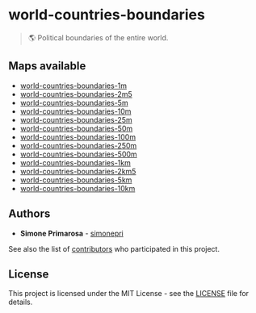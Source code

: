 # world-countries-boundaries
> 🌎 Political boundaries of the entire world.

## Maps available
* [world-countries-boundaries-1m](geojson/1m)
* [world-countries-boundaries-2m5](geojson/2m5)
* [world-countries-boundaries-5m](geojson/5m)
* [world-countries-boundaries-10m](geojson/10m)
* [world-countries-boundaries-25m](geojson/25m)
* [world-countries-boundaries-50m](geojson/50m)
* [world-countries-boundaries-100m](geojson/100m)
* [world-countries-boundaries-250m](geojson/250m)
* [world-countries-boundaries-500m](geojson/500m)
* [world-countries-boundaries-1km](geojson/1km)
* [world-countries-boundaries-2km5](geojson/2km5)
* [world-countries-boundaries-5km](geojson/km)
* [world-countries-boundaries-10km](geojson/10km)

## Authors
* **Simone Primarosa** - [simonepri](https://github.com/simonepri)

See also the list of [contributors](https://github.com/busrapidohq/world-countries-boundaries/contributors) who participated in this project.

## License
This project is licensed under the MIT License - see the [LICENSE](LICENSE) file for details.
